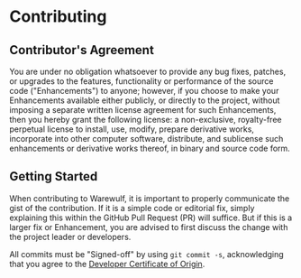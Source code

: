 # Contributing

## Contributor's Agreement

You are under no obligation whatsoever to provide any bug fixes, patches, or
upgrades to the features, functionality or performance of the source code
("Enhancements") to anyone; however, if you choose to make your Enhancements
available either publicly, or directly to the project, without imposing a
separate written license agreement for such Enhancements, then you hereby grant
the following license: a non-exclusive, royalty-free perpetual license to
install, use, modify, prepare derivative works, incorporate into other computer
software, distribute, and sublicense such enhancements or derivative works
thereof, in binary and source code form.

## Getting Started

When contributing to Warewulf, it is important to properly communicate the gist
of the contribution. If it is a simple code or editorial fix, simply explaining
this within the GitHub Pull Request (PR) will suffice. But if this is a larger
fix or Enhancement, you are advised to first discuss the change with the
project leader or developers.

All commits must be "Signed-off" by using `git commit -s`, acknowledging that
you agree to the [Developer Certificate of Origin](DCO.txt).  
